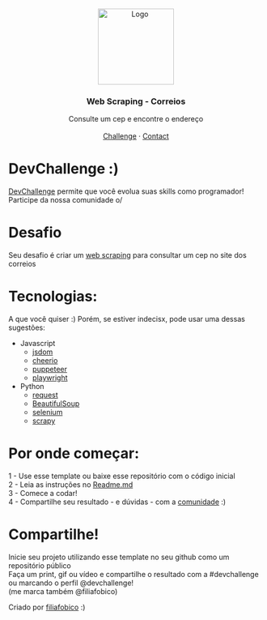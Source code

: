 <br/>
<p align="center">
  <a href="#">
    <img src="https://s2.glbimg.com/CQesxIP5ed0q8e8qNU8-vqNapY0=/0x0:921x885/924x0/smart/filters:strip_icc()/i.s3.glbimg.com/v1/AUTH_63b422c2caee4269b8b34177e8876b93/internal_photos/bs/2019/B/b/wzBEg4TFGwb5ZErlj3Qg/correios.jpg" alt="Logo" height="150">
  </a>

  <h3 align="center">Web Scraping - Correios</h3>

  <p align="center">
    Consulte um cep e encontre o endereço
    <br/>
    <br/>
    <a href="https://github.com/filiafobico/devchallenge-webscraping-correios">Challenge</a>
    ·
    <a href="https://www.linkedin.com/in/ooluis/">Contact</a>
  </p>
</p>

# DevChallenge :)
[DevChallenge](https://devchallenge.now.sh/) permite que você evolua suas skills como programador! Participe da nossa comunidade o/

# Desafio
Seu desafio é criar um [web scraping](https://pt.wikipedia.org/wiki/Coleta_de_dados_web) para consultar um cep no site dos correios

# Tecnologias: 
A que você quiser :)
Porém, se estiver indecisx, pode usar uma dessas sugestões:
- Javascript
  - [jsdom](https://www.npmjs.com/package/jsdom)
  - [cheerio](https://www.npmjs.com/package/cheerio)
  - [puppeteer](https://www.npmjs.com/package/puppeteer)
  - [playwright](https://github.com/microsoft/playwright)
- Python
  - [request](https://requests.readthedocs.io/en/master/)
  - [BeautifulSoup](https://www.crummy.com/software/BeautifulSoup/bs4/doc/)
  - [selenium](https://selenium-python.readthedocs.io/)
  - [scrapy](https://docs.scrapy.org/en/latest/)

# Por onde começar:
1 - Use esse template ou baixe esse repositório com o código inicial  
2 - Leia as instruções no [Readme.md](https://github.com/filiafobico/devchallenge-webscraping-correios/blob/master/README.md)  
3 - Comece a codar!  
4 - Compartilhe seu resultado - e dúvidas - com a [comunidade](https://discord.gg/yvYXhGj) :)  

# Compartilhe!
Inicie seu projeto utilizando esse template no seu github como um repositório público  
Faça um print, gif ou vídeo e compartilhe o resultado com a #devchallenge ou marcando o perfil @devchallenge!  
(me marca também @filiafobico)

Criado por [filiafobico](https://github.com/filiafobico/) :)
